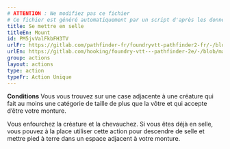 ```yaml
---
# ATTENTION : Ne modifiez pas ce fichier
# Ce fichier est généré automatiquement par un script d'après les données du module Foundry VTT officiel et de sa traduction
title: Se mettre en selle
titleEn: Mount
id: PM5jvValFkbFH3TV
urlFr: https://gitlab.com/pathfinder-fr/foundryvtt-pathfinder2-fr/-/blob/master/data/actions/PM5jvValFkbFH3TV.htm
urlEn: https://gitlab.com/hooking/foundry-vtt---pathfinder-2e/-/blob/master/packs/data/actions.db/mount.json
group: actions
layout: actions
type: action
typeFr: Action Unique
---
```

**Conditions** Vous vous trouvez sur une case adjacente à une créature qui fait au moins une catégorie de taille de plus que la vôtre et qui accepte d’être votre monture.

Vous enfourchez la créature et la chevauchez. Si vous êtes déjà en selle, vous pouvez à la place utiliser cette action pour descendre de selle et mettre pied à terre dans un espace adjacent à votre monture.
